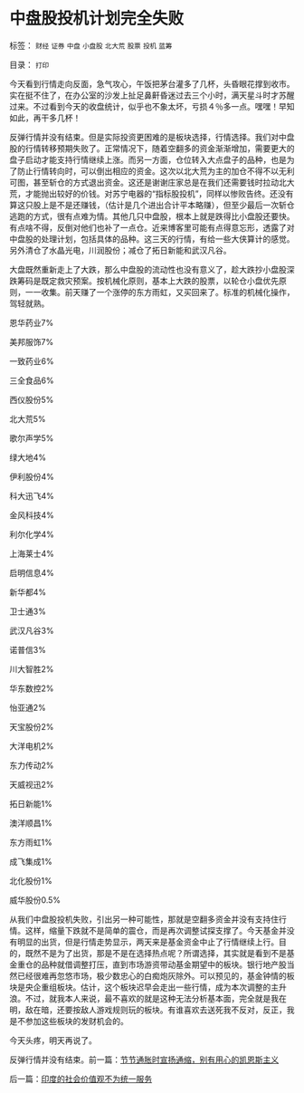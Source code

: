 # 中盘股投机计划完全失败

标签： `财经` `证券` `中盘` `小盘股` `北大荒` `股票` `投机` `蓝筹` 

目录： `打印`

今天看到行情走向反面，急气攻心，午饭把茅台灌多了几杯，头昏眼花撑到收市。实在挺不住了，在办公室的沙发上扯足鼻鼾昏迷过去三个小时，满天星斗时才苏醒过来。不过看到今天的收盘统计，似乎也不象太坏，亏损４％多一点。嘿嘿！早知如此，再干多几杯！



反弹行情并没有结束。但是实际投资更困难的是板块选择，行情选择。我们对中盘股的行情转移预期失败了。正常情况下，随着空翻多的资金渐渐增加，需要更大的盘子启动才能支持行情继续上涨。而另一方面，仓位转入大点盘子的品种，也是为了防止行情转向时，可以倒出相应的资金。这次以北大荒为主的加仓不得不以无利可图，甚至斩仓的方式退出资金。这还是谢谢庄家总是在我们还需要钱时拉动北大荒，才能抛出较好的价钱。对苏宁电器的“指标股投机”，同样以惨败告终。还没有算这只股上是不是还赚钱，（估计是几个进出合计平本略赚），但至少最后一次斩仓逃跑的方式，很有点难为情。其他几只中盘股，根本上就是跌得比小盘股还要快。有点啥不得，反倒对他们也补了一点仓。近来博客里可能有点得意忘形，透露了对中盘股的处理计划，包括具体的品种。这三天的行情，有给一些大侠算计的感觉。另外清仓了水晶光电，川润股份；减仓了拓日新能和武汉凡谷。



大盘既然重新走上了大跌，那么中盘股的流动性也没有意义了，趁大跌抄小盘股深跌筹码是既定救灾预案。按机械化原则，基本上大跌的股票，以轮仓小盘优先原则，一一收集。前天赚了一个涨停的东方雨虹，又买回来了。标准的机械化操作，驾轻就熟。



恩华药业7%

美邦服饰7%

一致药业6%

三全食品6%

西仪股份5%

北大荒5%

歌尔声学5%

绿大地4%

伊利股份4%

科大迅飞4%

金风科技4%

利尔化学4%

上海莱士4%

启明信息4%

新华都4%

卫士通3%

武汉凡谷3%

诺普信3%

川大智胜2%

华东数控2%

怡亚通2%

天宝股份2%

大洋电机2%

东力传动2%

天威视迅2%

拓日新能1%

澳洋顺昌1%

东方雨虹1%

成飞集成1%

北化股份1%

威华股份0.5%



从我们中盘股投机失败，引出另一种可能性，那就是空翻多资金并没有支持住行情。这样，缩量下跌就不是简单的震仓，而是再次调整试探支撑了。今天基金并没有明显的出货，但是行情走势显示，两天来是基金资金中止了行情继续上行。目的，既然不是为了出货，那是不是在选择热点呢？所谓选择，其实就是看到不是基金重仓的品种就借调整打压，直到市场游资带动基金期望中的板块。银行地产股当然已经很难再忽悠市场，极少数忠心的白痴炮灰除外。可以预见的，基金钟情的板块是央企重组板块。估计，这个板块迟早会走出一些行情，成为本次调整的主升浪。不过，就我本人来说，最不喜欢的就是这种无法分析基本面，完全就是我在明，敌在暗，还要按敌人游戏规则玩的板块。有谁喜欢去送死我不反对，反正，我是不参加这些板块的发财机会的。



今天头疼，明天再说了。



反弹行情并没有结束。前一篇：[节节通胀时宣扬通缩，别有用心的凯恩斯主义](../../../2008/12/11/节节通胀时宣扬通缩，别有用心的凯恩斯主义.md)

后一篇：[印度的社会价值观不为统一服务](../../../2008/12/14/印度的社会价值观不为统一服务.md)